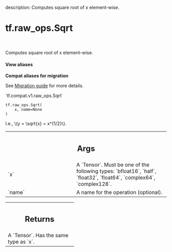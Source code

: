 description: Computes square root of x element-wise.

<div itemscope itemtype="http://developers.google.com/ReferenceObject">
<meta itemprop="name" content="tf.raw_ops.Sqrt" />
<meta itemprop="path" content="Stable" />
</div>

# tf.raw_ops.Sqrt

<!-- Insert buttons and diff -->

<table class="tfo-notebook-buttons tfo-api nocontent" align="left">

</table>



Computes square root of x element-wise.

<section class="expandable">
  <h4 class="showalways">View aliases</h4>
  <p>
<b>Compat aliases for migration</b>
<p>See
<a href="https://www.tensorflow.org/guide/migrate">Migration guide</a> for
more details.</p>
<p>`tf.compat.v1.raw_ops.Sqrt`</p>
</p>
</section>

<pre class="devsite-click-to-copy prettyprint lang-py tfo-signature-link">
<code>tf.raw_ops.Sqrt(
    x, name=None
)
</code></pre>



<!-- Placeholder for "Used in" -->

I.e., \\(y = \sqrt{x} = x^{1/2}\\).

<!-- Tabular view -->
 <table class="responsive fixed orange">
<colgroup><col width="214px"><col></colgroup>
<tr><th colspan="2"><h2 class="add-link">Args</h2></th></tr>

<tr>
<td>
`x`
</td>
<td>
A `Tensor`. Must be one of the following types: `bfloat16`, `half`, `float32`, `float64`, `complex64`, `complex128`.
</td>
</tr><tr>
<td>
`name`
</td>
<td>
A name for the operation (optional).
</td>
</tr>
</table>



<!-- Tabular view -->
 <table class="responsive fixed orange">
<colgroup><col width="214px"><col></colgroup>
<tr><th colspan="2"><h2 class="add-link">Returns</h2></th></tr>
<tr class="alt">
<td colspan="2">
A `Tensor`. Has the same type as `x`.
</td>
</tr>

</table>

